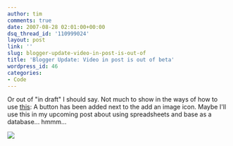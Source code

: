 ```yaml
---
author: tim
comments: true
date: 2007-08-28 02:01:00+00:00
dsq_thread_id: '110999024'
layout: post
link: ''
slug: blogger-update-video-in-post-is-out-of
title: 'Blogger Update: Video in post is out of beta'
wordpress_id: 46
categories:
- Code
---
```


Or out of "in draft" I should say. Not much to show in the ways of how to use
[this](http://buzz.blogger.com/2007/08/3-2-1-action.html): A button has been
added next to the add an image icon. Maybe I'll use this in my upcoming post
about using spreadsheets and base as a database... hmmm...  
  
![](http://lh6.google.com/timothy.broder/RtOBZJE6BSI/AAAAAAAAKoc/83d-BWrBiFM/s400/blogger_video_post.jpg?imgdl=1)

